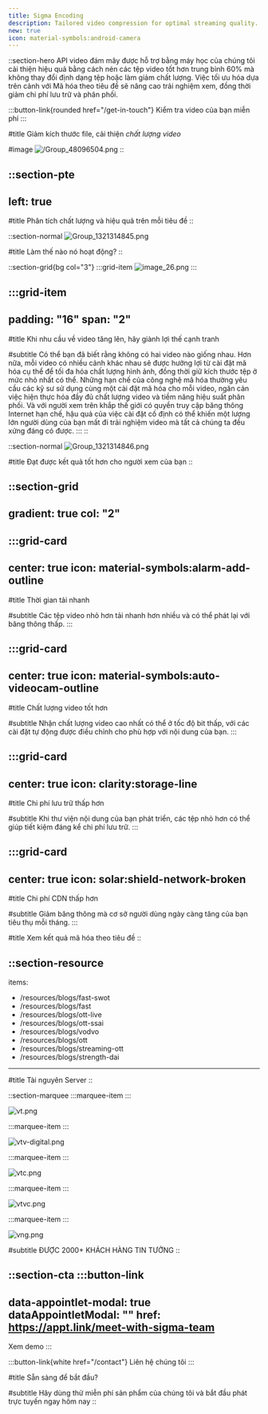 ```yaml
---
title: Sigma Encoding
description: Tailored video compression for optimal streaming quality.
new: true
icon: material-symbols:android-camera
---
```


::section-hero
API video đám mây được hỗ trợ bằng máy học của chúng tôi cải thiện hiệu quả bằng cách nén các tệp video tốt hơn trung bình 60% mà không thay đổi định dạng tệp hoặc làm giảm chất lượng. Việc tối ưu hóa dựa trên cảnh với Mã hóa theo tiêu đề sẽ nâng cao trải nghiệm xem, đồng thời giảm chi phí lưu trữ và phân phối.

  :::button-link{rounded href="/get-in-touch"}
  Kiểm tra video của bạn miễn phí
  :::

#title
Giảm kích thước file, cải thiện *chất lượng video*

#image
![/Group\_48096504.png](/solutions/Group_48096504.png)
::

::section-pte
---
left: true
---
#title
Phân tích chất lượng và hiệu quả trên mỗi tiêu đề
::

::section-normal
![Group_1321314845.png](/solutions/Group_1321314845.png)

#title
Làm thế nào nó hoạt động?
::

::section-grid{bg col="3"}
  :::grid-item
  ![image_26.png](/solutions/image_26.png)
  :::

  :::grid-item
  ---
  padding: "16"
  span: "2"
  ---
  #title
  Khi nhu cầu về video tăng lên, hãy giành lợi thế cạnh tranh
  
  #subtitle
  Có thể bạn đã biết rằng không có hai video nào giống nhau. Hơn nữa, mỗi video có nhiều cảnh khác nhau sẽ được hưởng lợi từ cài đặt mã hóa cụ thể để tối đa hóa chất lượng hình ảnh, đồng thời giữ kích thước tệp ở mức nhỏ nhất có thể. Những hạn chế của công nghệ mã hóa thường yêu cầu các kỹ sư sử dụng cùng một cài đặt mã hóa cho mỗi video, ngăn cản việc hiện thực hóa đầy đủ chất lượng video và tiềm năng hiệu suất phân phối. Và với người xem trên khắp thế giới có quyền truy cập băng thông Internet hạn chế, hậu quả của việc cài đặt cố định có thể khiến một lượng lớn người dùng của bạn mất đi trải nghiệm video mà tất cả chúng ta đều xứng đáng có được.
  :::
::

::section-normal
![Group_1321314846.png](/solutions/Group_1321314846.png)

#title
Đạt được kết quả tốt hơn cho người xem của bạn
::

::section-grid
---
gradient: true
col: "2"
---
  :::grid-card
  ---
  center: true
  icon: material-symbols:alarm-add-outline
  ---
  #title
  Thời gian tải nhanh
  
  #subtitle
  Các tệp video nhỏ hơn tải nhanh hơn nhiều và có thể phát lại với băng thông thấp.
  :::

  :::grid-card
  ---
  center: true
  icon: material-symbols:auto-videocam-outline
  ---
  #title
  Chất lượng video tốt hơn
  
  #subtitle
  Nhận chất lượng video cao nhất có thể ở tốc độ bit thấp, với các cài đặt tự động được điều chỉnh cho phù hợp với nội dung của bạn.
  :::

  :::grid-card
  ---
  center: true
  icon: clarity:storage-line
  ---
  #title
  Chi phí lưu trữ thấp hơn
  
  #subtitle
  Khi thư viện nội dung của bạn phát triển, các tệp nhỏ hơn có thể giúp tiết kiệm đáng kể chi phí lưu trữ.
  :::

  :::grid-card
  ---
  center: true
  icon: solar:shield-network-broken
  ---
  #title
  Chi phí CDN thấp hơn
  
  #subtitle
  Giảm băng thông mà cơ sở người dùng ngày càng tăng của bạn tiêu thụ mỗi tháng.
  :::

#title
Xem kết quả mã hóa theo tiêu đề
::

::section-resource
---
items:
  - /resources/blogs/fast-swot
  - /resources/blogs/fast
  - /resources/blogs/ott-live
  - /resources/blogs/ott-ssai
  - /resources/blogs/vodvo
  - /resources/blogs/ott
  - /resources/blogs/streaming-ott
  - /resources/blogs/strength-dai
---
#title
Tài nguyên Server
::

::section-marquee
  :::marquee-item
  :::

![vt.png](/testimonial/vt.png)

  :::marquee-item
  :::

![vtv-digital.png](/testimonial/vtv-digital.png)

  :::marquee-item
  :::

![vtc.png](/testimonial/vtc.png)

  :::marquee-item
  :::

![vtvc.png](/testimonial/vtvc.png)

  :::marquee-item
  :::

![vng.png](/testimonial/vng.png)

#subtitle
ĐƯỢC 2000+ KHÁCH HÀNG TIN TƯỞNG
::

::section-cta
  :::button-link
  ---
  data-appointlet-modal: true
  dataAppointletModal: ""
  href: https://appt.link/meet-with-sigma-team
  ---
  Xem demo
  :::

  :::button-link{white href="/contact"}
  Liên hệ chúng tôi
  :::

#title
Sẵn sàng để bắt đầu?

#subtitle
Hãy dùng thử miễn phí sản phẩm của chúng tôi và bắt đầu phát trực tuyến ngay hôm nay
::
